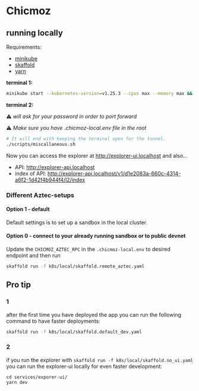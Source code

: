 # Chicmoz

## running locally

Requirements:

- [minikube](https://minikube.sigs.k8s.io/docs/start/)
- [skaffold](https://skaffold.dev/docs/install/)
- [yarn](https://yarnpkg.com/getting-started/install)

**terminal 1:**

```sh
minikube start --kubernetes-version=v1.25.3 --cpus max --memory max && skaffold run -f k8s/local/skaffold.default.yaml
```

**terminal 2:**

⚠️ _will ask for your password in order to port forward_

⚠️ _Make sure you have .chicmoz-local.env file in the root_

```sh
# It will end with keeping the terminal open for the tunnel.
./scripts/miscallaneous.sh
```

Now you can access the explorer at http://explorer-ui.localhost and also...

- API: http://explorer-api.localhost
- index of API: http://explorer-api.localhost/v1/d1e2083a-660c-4314-a6f2-1d42f4b944f4/l2/index

### Different Aztec-setups

#### Option 1 - default

Default settings is to set up a sandbox in the local cluster.

#### Option 0 - connect to your already running sandbox or to public devnet

Update the `CHICMOZ_AZTEC_RPC` in the `.chicmoz-local.env` to desired endpoint and then run

```sh
skaffold run -f k8s/local/skaffold.remote_aztec.yaml
```

## Pro tip

### 1

after the first time you have deployed the app you can run the following command to have faster deployments:

```sh
skaffold run -f k8s/local/skaffold.default_dev.yaml
```

### 2

if you run the explorer with `skaffold run -f k8s/local/skaffold.no_ui.yaml` you can run the explorer-ui locally for even faster development:

```
cd services/exporer-ui/
yarn dev
```
